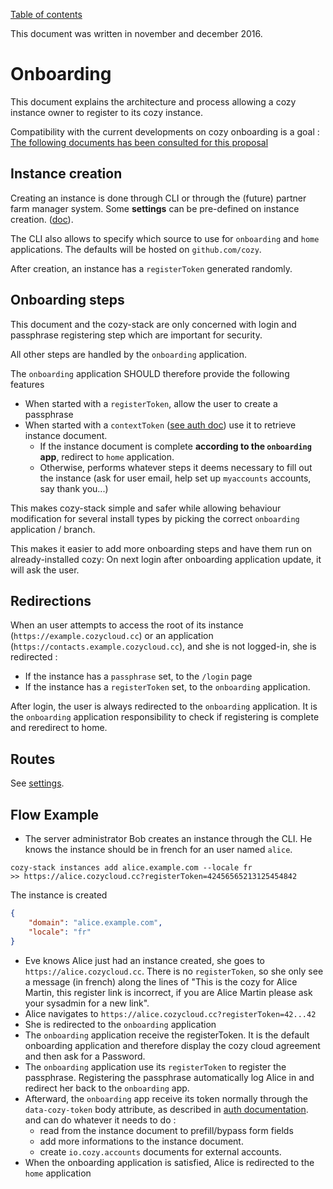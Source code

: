 [Table of contents](../README.md#table-of-contents)

This document was written in november and december 2016.

# Onboarding

This document explains the architecture and process allowing a cozy instance
owner to register to its cozy instance.

Compatibility with the current developments on cozy onboarding is a goal :
[The following documents has been consulted for this proposal](https://github.com/cozy/cozy-proxy/blob/bf9af7f2342e3fc183a8b4e72bcedb909afa3eb8/docs/client/)

## Instance creation

Creating an instance is done through CLI or through the (future) partner farm
manager system. Some **settings** can be pre-defined on instance creation.
([doc](../instance.md#creation)).

The CLI also allows to specify which source to use for `onboarding` and `home`
applications. The defaults will be hosted on `github.com/cozy`.

After creation, an instance has a `registerToken` generated randomly.

## Onboarding steps

This document and the cozy-stack are only concerned with login and passphrase
registering step which are important for security.

All other steps are handled by the `onboarding` application.

The `onboarding` application SHOULD therefore provide the following features

-   When started with a `registerToken`, allow the user to create a passphrase
-   When started with a `contextToken`
    ([see auth doc](../auth.md#how-to-get-a-token)) use it to retrieve instance
    document.
    -   If the instance document is complete **according to the `onboarding`
        app**, redirect to `home` application.
    -   Otherwise, performs whatever steps it deems necessary to fill out the
        instance (ask for user email, help set up `myaccounts` accounts, say
        thank you...)

This makes cozy-stack simple and safer while allowing behaviour modification for
several install types by picking the correct `onboarding` application / branch.

This makes it easier to add more onboarding steps and have them run on
already-installed cozy: On next login after onboarding application update, it
will ask the user.

## Redirections

When an user attempts to access the root of its instance
(`https://example.cozycloud.cc`) or an application
(`https://contacts.example.cozycloud.cc`), and she is not logged-in, she is
redirected :

-   If the instance has a `passphrase` set, to the `/login` page
-   If the instance has a `registerToken` set, to the `onboarding` application.

After login, the user is always redirected to the `onboarding` application. It
is the `onboarding` application responsibility to check if registering is
complete and reredirect to home.

## Routes

See [settings](../settings.md).

## Flow Example

-   The server administrator Bob creates an instance through the CLI. He knows
    the instance should be in french for an user named `alice`.

```
cozy-stack instances add alice.example.com --locale fr
>> https://alice.cozycloud.cc?registerToken=42456565213125454842
```

The instance is created

```json
{
    "domain": "alice.example.com",
    "locale": "fr"
}
```

-   Eve knows Alice just had an instance created, she goes to
    `https://alice.cozycloud.cc`. There is no `registerToken`, so she only see a
    message (in french) along the lines of "This is the cozy for Alice Martin,
    this register link is incorrect, if you are Alice Martin please ask your
    sysadmin for a new link".
-   Alice navigates to `https://alice.cozycloud.cc?registerToken=42...42`
-   She is redirected to the `onboarding` application
-   The `onboarding` application receive the registerToken. It is the default
    onboarding application and therefore display the cozy cloud agreement and
    then ask for a Password.
-   The `onboarding` application use its `registerToken` to register the
    passphrase. Registering the passphrase automatically log Alice in and
    redirect her back to the `onboarding` app.
-   Afterward, the `onboarding` app receive its token normally through the
    `data-cozy-token` body attribute, as described in
    [auth documentation](../auth.md). and can do whatever it needs to do :
    -   read from the instance document to prefill/bypass form fields
    -   add more informations to the instance document.
    -   create `io.cozy.accounts` documents for external accounts.
-   When the onboarding application is satisfied, Alice is redirected to the
    `home` application
